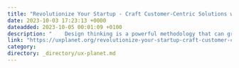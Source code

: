 ```yaml
---
title: "Revolutionize Your Startup - Craft Customer-Centric Solutions with the Power of ‘Design Thinking’"
date: 2023-10-03 17:23:13 +0000
dateadded: 2023-10-05 00:01:09 +0100
description: "    Design thinking is a powerful methodology that can greatly enhance a startup’s customer-centric approach. It emphasizes empathy, ideation…  Continue reading on UX Planet »  "
link: "https://uxplanet.org/revolutionize-your-startup-craft-customer-centric-solutions-with-the-power-of-design-thinking-d813d24818d3?source=rss----819cc2aaeee0---4"
category:
directory: _directory/ux-planet.md
---
```

